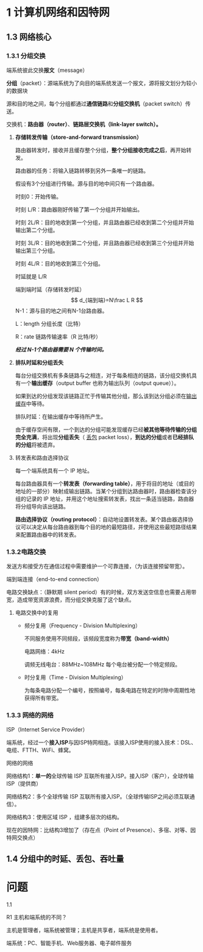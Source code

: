 # 1 计算机网络和因特网

## 1.3 网络核心

### 1.3.1 分组交换

端系统彼此交换**报文**（message）

**分组**（packet）：源端系统为了向目的端系统发送一个报文，源将报文划分为较小的数据块

源和目的地之间，每个分组都通过**通信链路**和**分组交换机**（packet switch）传送。

交换机：**路由器（router）**、**链路层交换机（link-layer switch）。**

1. **存储转发传输（store-and-forward transmission）**

   路由器转发时，接收并且缓存整个分组，**整个分组接收完成之后**，再开始转发。

   路由器的任务：将输入链路转移到另外一条唯一的链路。

   假设有3个分组进行传输。源与目的地中间只有一个路由器。

   时刻0：开始传输。

   时刻 L/R：路由器刚好传输了第一个分组并开始输出。 

   时刻 2L/R：目的地收到第一个分组，并且路由器已经收到第二个分组并开始输出第二个分组。

   时刻 3L/R：目的地收到第二个分组，并且路由器已经收到第三个分组并开始输出第三个分组。

   时刻 4L/R：目的地收到第三个分组。

   时延就是 L/R

   端到端时延（存储转发时延）
   $$
   d_{端到端}=N\frac L R
   $$
   N-1：源与目的地之间有N-1台路由器。

   L：length 分组长度（比特）

   R：rate 链路传输速率（R 比特/秒）

   ***经过 N-1个路由器需要 N 个传输时间。***

2. **排队时延和分组丢失**

   每台分组交换机有多条链路与之相连，对于每条相连的链路，该分组交换机具有一个**输出缓存**（output buffer 也称为输出队列（output queue））。

   如果到达的分组发现该链路正忙于传输其他分组，那么该到达分组必须在<u>输出缓存</u>中等待。

   排队时延：在输出缓存中等待所产生。

   由于缓存空间有限，一个到达的分组可能发现缓存已经**被其他等待传输的分组完全充满**，将出现**分组丢失**（ <u>丢包</u> packet loss），**到达的分组**或者**已经排队的分组**将被遗弃。

3. 转发表和路由选择协议

   每一个端系统具有一个 IP 地址。

   每台路由器具有一个**转发表（forwarding table）**，用于将目的地址（或目的地址的一部分）映射成输出链路。当某个分组到达路由器时，路由器检查该分组的记录的 IP 地址，并用这个地址搜索转发表，找出一条适当链路，路由器将分组导向该出链路。

   **路由选择协议（routing protocol）**：自动地设置转发表。某个路由器选择协议可以决定从每台路由器到每个目的地的最短路径，并使用这些最短路径结果来配置路由器中的转发表。

### 1.3.2电路交换

发送方和接受方在通信过程中需要维护一个可靠连接，（为该连接预留带宽）。

端到端连接（end-to-end connection）

电路交换缺点：（静默期 silent period）有的时候，双方发送空信息也需要占用带宽，造成带宽资源浪费，而分组交换克服了这个缺点。

1. 电路交换中的复用

   - 频分复用（Frequency - Division Multiplexing）

     不同服务使用不同频段，该频段宽度称为**带宽（band-width）**

     电路网络：4kHz

     调频无线电台：88MHz~108MHz 每个电台被分配一个特定频段。

   - 时分复用（Time - Division Multiplexing）

     为每条电路分配一个编号，按照编号，每条电路在特定的时隙中周期性地获得所有带宽。

### 1.3.3 网络的网络

ISP（Internet Service Provider）

端系统，经过一个**接入ISP**与因ISP特网相连。该接入ISP使用的接入技术：DSL、电缆、FTTH、WiFi、蜂窝。

网络的网络

网络结构1：**单一的**全球传输 ISP 互联所有接入ISP。接入ISP（客户），全球传输ISP（提供商）

网络结构2：多个全球传输 ISP 互联所有接入ISP。（全球传输ISP之间必须互联通信）。

网络结构3：使用区域 ISP ，组建多层次的结构。

现在的因特网：比结构3增加了（存在点（Point of Presence）、多宿、对等、因特网交换点）

## 1.4  分组中的时延、丢包、吞吐量 

# 问题

1.1 

R1 主机和端系统的不同？

主机是管理者，端系统被管理；主机是共享者，端系统是使用者。

端系统：PC、智能手机、Web服务器、电子邮件服务

